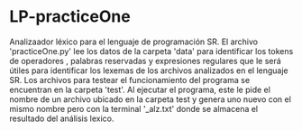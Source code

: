 # LP-practiceOne

Analizaador léxico para el lenguaje de programación SR.
El archivo 'practiceOne.py' lee los datos de la carpeta 'data' para identificar
los tokens de operadores , palabras reservadas y expresiones regulares que le 
será útiles para identificar los lexemas de los archivos analizados en el 
lenguaje SR.
Los archivos para testear el funcionamiento del programa se encuentran en la 
carpeta 'test'. 
Al ejecutar el programa, este le pide el nombre de un archivo ubicado en la 
carpeta test y genera uno nuevo con el mismo nombre pero con la terminal 
'_alz.txt' donde se almacena el resultado del análisis lexico.


